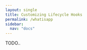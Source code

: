 ```yaml
---
layout: single
title: Customizing Lifecycle Hooks
permalink: /whatisapp
sidebar:
  nav: "docs"
---
```


TODO..



